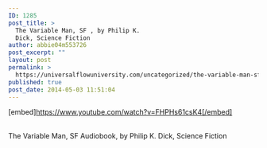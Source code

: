 ```yaml
---
ID: 1285
post_title: >
  The Variable Man, SF , by Philip K.
  Dick, Science Fiction
author: abbie04m553726
post_excerpt: ""
layout: post
permalink: >
  https://universalflowuniversity.com/uncategorized/the-variable-man-sf-by-philip-k-dick-science-fiction/
published: true
post_date: 2014-05-03 11:51:04
---
```

[embed]https://www.youtube.com/watch?v=FHPHs61csK4[/embed]</br></br>
<p>The Variable Man, SF Audiobook, by Philip K. Dick, Science Fiction</p>